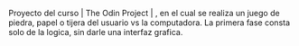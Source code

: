 Proyecto del curso | The Odin Project | , en el cual se realiza un juego de piedra, papel o tijera del usuario vs la computadora.
La primera fase consta solo de la logica, sin darle una interfaz grafica.
